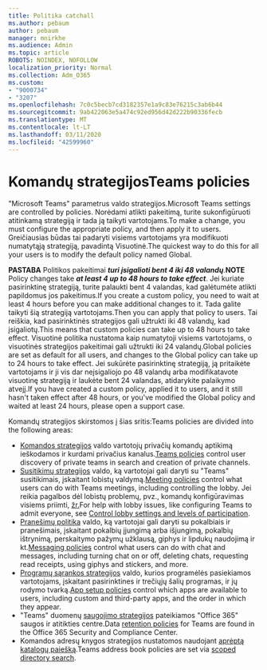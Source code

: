 ```yaml
---
title: Politika catchall
ms.author: pebaum
author: pebaum
manager: mnirkhe
ms.audience: Admin
ms.topic: article
ROBOTS: NOINDEX, NOFOLLOW
localization_priority: Normal
ms.collection: Adm_O365
ms.custom:
- "9000734"
- "3207"
ms.openlocfilehash: 7c0c5becb7cd3182357e1a9c83e76215c3ab6b44
ms.sourcegitcommit: 9ab422063e5a474c92ed956d42d222b90336fecb
ms.translationtype: MT
ms.contentlocale: lt-LT
ms.lasthandoff: 03/11/2020
ms.locfileid: "42599960"
---
```

# <a name="teams-policies"></a><span data-ttu-id="d713a-102">Komandų strategijos</span><span class="sxs-lookup"><span data-stu-id="d713a-102">Teams policies</span></span>

<span data-ttu-id="d713a-103">"Microsoft Teams" parametrus valdo strategijos.</span><span class="sxs-lookup"><span data-stu-id="d713a-103">Microsoft Teams settings are controlled by policies.</span></span> <span data-ttu-id="d713a-104">Norėdami atlikti pakeitimą, turite sukonfigūruoti atitinkamą strategiją ir tada ją taikyti vartotojams.</span><span class="sxs-lookup"><span data-stu-id="d713a-104">To make a change, you must configure the appropriate policy, and then apply it to users.</span></span> <span data-ttu-id="d713a-105">Greičiausias būdas tai padaryti visiems vartotojams yra modifikuoti numatytąją strategiją, pavadintą Visuotinė.</span><span class="sxs-lookup"><span data-stu-id="d713a-105">The quickest way to do this for all your users is to modify the default policy named Global.</span></span> 

<span data-ttu-id="d713a-106">**PASTABA** Politikos pakeitimai ***turi įsigalioti bent 4 iki 48 valandų***.</span><span class="sxs-lookup"><span data-stu-id="d713a-106">**NOTE** Policy changes take ***at least 4 up to 48 hours to take effect***.</span></span> <span data-ttu-id="d713a-107">Jei kuriate pasirinktinę strategiją, turite palaukti bent 4 valandas, kad galėtumėte atlikti papildomus jos pakeitimus.</span><span class="sxs-lookup"><span data-stu-id="d713a-107">If you create a custom policy, you need to wait at least 4 hours before you can make additional changes to it.</span></span> <span data-ttu-id="d713a-108">Tada galite taikyti šią strategiją vartotojams.</span><span class="sxs-lookup"><span data-stu-id="d713a-108">Then you can apply that policy to users.</span></span> <span data-ttu-id="d713a-109">Tai reiškia, kad pasirinktinės strategijos gali užtrukti iki 48 valandų, kad įsigaliotų.</span><span class="sxs-lookup"><span data-stu-id="d713a-109">This means that custom policies can take up to 48 hours to take effect.</span></span> <span data-ttu-id="d713a-110">Visuotinė politika nustatoma kaip numatytoji visiems vartotojams, o visuotinės strategijos pakeitimai gali užtrukti iki 24 valandų.</span><span class="sxs-lookup"><span data-stu-id="d713a-110">Global policies are set as default for all users, and changes to the Global policy can take up to 24 hours to take effect.</span></span> <span data-ttu-id="d713a-111">Jei sukūrėte pasirinktinę strategiją, ją pritaikėte vartotojams ir ji vis dar neįsigaliojo po 48 valandų arba modifikatavote visuotinę strategiją ir laukėte bent 24 valandas, atidarykite palaikymo atvejį.</span><span class="sxs-lookup"><span data-stu-id="d713a-111">If you have created a custom policy, applied it to users, and it still hasn't taken effect after 48 hours, or you've modified the Global policy and waited at least 24 hours, please open a support case.</span></span>

<span data-ttu-id="d713a-112">Komandų strategijos skirstomos į šias sritis:</span><span class="sxs-lookup"><span data-stu-id="d713a-112">Teams policies are divided into the following areas:</span></span>

- <span data-ttu-id="d713a-113">[Komandos strategijos](https://docs.microsoft.com/MicrosoftTeams/teams-policies) valdo vartotojų privačių komandų aptikimą ieškodamos ir kurdami privačius kanalus.</span><span class="sxs-lookup"><span data-stu-id="d713a-113">[Teams policies](https://docs.microsoft.com/MicrosoftTeams/teams-policies) control user discovery of private teams in search and creation of private channels.</span></span>  
- <span data-ttu-id="d713a-114">[Susitikimų strategijos](https://docs.microsoft.com/microsoftteams/meeting-policies-in-teams) valdo, ką vartotojai gali daryti su "Teams" susitikimais, įskaitant lobistų valdymą.</span><span class="sxs-lookup"><span data-stu-id="d713a-114">[Meeting policies](https://docs.microsoft.com/microsoftteams/meeting-policies-in-teams) control what users can do with Teams meetings, including controlling the lobby.</span></span> <span data-ttu-id="d713a-115">Jei reikia pagalbos dėl lobistų problemų, pvz., komandų konfigūravimas visiems priimti, [žr.](https://docs.microsoft.com/alchemyinsights/bypass-lobby)</span><span class="sxs-lookup"><span data-stu-id="d713a-115">For help with lobby issues, like configuring Teams to admit everyone, see [Control lobby settings and levels of participation](https://docs.microsoft.com/alchemyinsights/bypass-lobby).</span></span>
- <span data-ttu-id="d713a-116">[Pranešimų politika](https://docs.microsoft.com/microsoftteams/messaging-policies-in-teams) valdo, ką vartotojai gali daryti su pokalbiais ir pranešimais, įskaitant pokalbių įjungimą arba išjungimą, pokalbių ištrynimą, perskaitymo pažymų užklausą, giphys ir lipdukų naudojimą ir kt.</span><span class="sxs-lookup"><span data-stu-id="d713a-116">[Messaging policies](https://docs.microsoft.com/microsoftteams/messaging-policies-in-teams) control what users can do with chat and messages, including turning chat on or off, deleting chats, requesting read receipts, using giphys and stickers, and more.</span></span>
- <span data-ttu-id="d713a-117">[Programų sąrankos strategijos](https://docs.microsoft.com/MicrosoftTeams/teams-app-setup-policies) valdo, kurios programėlės pasiekiamos vartotojams, įskaitant pasirinktines ir trečiųjų šalių programas, ir jų rodymo tvarką.</span><span class="sxs-lookup"><span data-stu-id="d713a-117">[App setup policies](https://docs.microsoft.com/MicrosoftTeams/teams-app-setup-policies) control which apps are available to users, including custom and third-party apps, and the order in which they appear.</span></span>  
- <span data-ttu-id="d713a-118">"Teams" duomenų [saugojimo strategijos](https://docs.microsoft.com/microsoftteams/retention-policies) pateikiamos "Office 365" saugos ir atitikties centre.</span><span class="sxs-lookup"><span data-stu-id="d713a-118">Data [retention policies](https://docs.microsoft.com/microsoftteams/retention-policies) for Teams are found in the Office 365 Security and Compliance Center.</span></span>
- <span data-ttu-id="d713a-119">Komandos adresų knygos strategijos nustatomos naudojant [aprėptą katalogų paiešką](https://docs.microsoft.com/MicrosoftTeams/teams-scoped-directory-search).</span><span class="sxs-lookup"><span data-stu-id="d713a-119">Teams address book policies are set via [scoped directory search](https://docs.microsoft.com/MicrosoftTeams/teams-scoped-directory-search).</span></span>